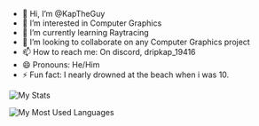- 👋 Hi, I’m @KapTheGuy
- 👀 I’m interested in Computer Graphics
- 🌱 I’m currently learning Raytracing
- 💞️ I’m looking to collaborate on any Computer Graphics project
- 📫 How to reach me: On discord, dripkap_19416
- 😄 Pronouns: He/Him
- ⚡ Fun fact: I nearly drowned at the beach when i was 10.

![My Stats](https://github-readme-stats-git-masterorgs-github-readme-stats-team.vercel.app/api?username=KapTheGuy&include_orgs=true&layout=donut&theme=transparent)

![My Most Used Languages](https://github-readme-stats-git-masterorgs-github-readme-stats-team.vercel.app/api/top-langs/?username=KapTheGuy&include_orgs=true&layout=donut&theme=transparent)


<!---
KapTheGuy/KapTheGuy is a ✨ special ✨ repository because its `README.md` (this file) appears on your GitHub profile.
You can click the Preview link to take a look at your changes.
--->
